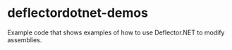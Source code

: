 # deflectordotnet-demos
Example code that shows examples of how to use Deflector.NET to modify assemblies.
